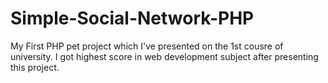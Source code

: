 # Simple-Social-Network-PHP

My First PHP pet project which I've presented on the 1st cousre of university. I got highest score in web development subject after presenting this project.
